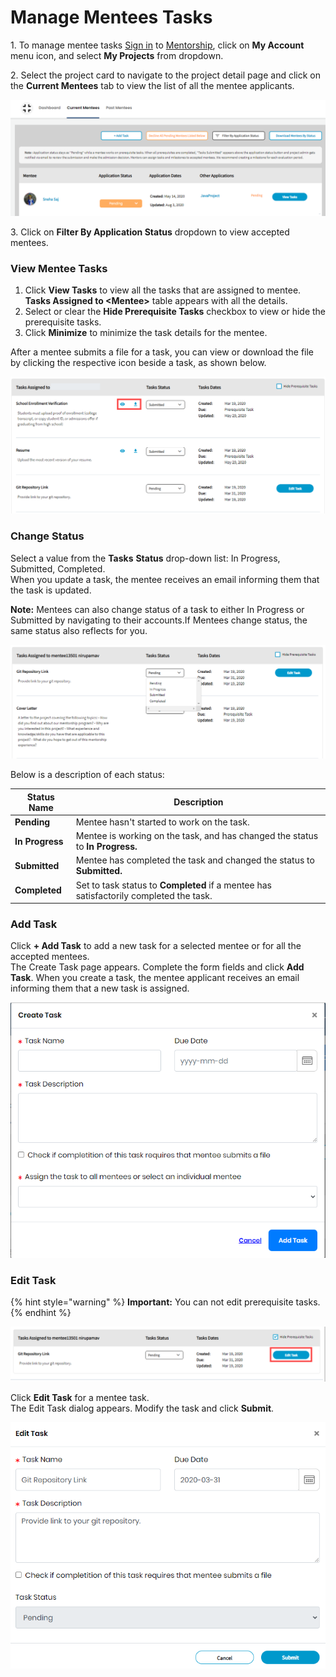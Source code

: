 # Manage Mentees Tasks

1\. To manage mentee tasks [Sign in](../../sso/sign-in/) to [Mentorship](https://mentorship.lfx.linuxfoundation.org), click on **My Account** menu icon, and select **My Projects** from dropdown.

2\. Select the project card to navigate to the project detail page and click on the **Current Mentees** tab to view the list of all the mentee applicants.&#x20;

![](<../../.gitbook/assets/view mentee task.png>)

3\. Click on **Filter By Application Status** dropdown to view accepted mentees.

### **View Mentee Tasks**

1. Click **View Tasks** to view all the tasks that are assigned to mentee. **Tasks Assigned to \<Mentee>** table appears with all the details.&#x20;
2. Select or clear the **Hide Prerequisite Tasks** checkbox to view or hide the prerequisite tasks.
3. Click **Minimize** to minimize the task details for the mentee.

After a mentee submits a file for a task, you can view or download the file by clicking the respective icon beside a task, as shown below.

![](<../../.gitbook/assets/view mentee tasks for admin.png>)

### **Change Status**

Select a value from the **Tasks** **Status** drop-down list: In Progress, Submitted, Completed.\
When you update a task, the mentee receives an email informing them that the task is updated.

**Note:** Mentees can also change status of a task to either In Progress or Submitted by navigating to their accounts.If Mentees change status, the same status also reflects for you.

![](<../../.gitbook/assets/mentee-tasks (3) (1).png>)

Below is a description of each status:

| Status Name     | Description                                                                            |
| --------------- | -------------------------------------------------------------------------------------- |
| **Pending**     | Mentee hasn't started to work on the task.                                             |
| **In Progress** | Mentee is working on the task, and has changed the status to **In Progress.**          |
| **Submitted**   | Mentee has completed the task and changed the status to **Submitted.**                 |
| **Completed**   | Set to task status to **Completed** if a mentee has satisfactorily completed the task. |

### **Add Task**

Click **+ Add Task** to add a new task for a selected mentee or for all the accepted mentees.\
The Create Task page appears. Complete the form fields and click **Add Task**. When you create a task, the mentee applicant receives an email informing them that a new task is assigned.

![](<../../.gitbook/assets/create a task.png>)

### **Edit Task**

{% hint style="warning" %}
**Important:** You can not edit prerequisite tasks.
{% endhint %}

![](<../../.gitbook/assets/edit mentee task.png>)

Click **Edit Task** for a mentee task.\
&#x20;The Edit Task dialog appears. Modify the task and click **Submit**.

![](<../../.gitbook/assets/edit task.png>)
